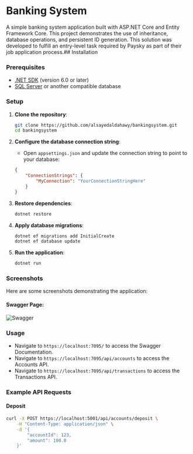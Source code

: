 
# Banking System 

A simple banking system application built with ASP.NET Core and Entity Framework Core. This project demonstrates the use of inheritance, database operations, and persistent ID generation.
This solution was developed to fulfill an entry-level task required by Paysky as part of their job application process.## Installation

### Prerequisites

- [.NET SDK](https://dotnet.microsoft.com/download) (version 6.0 or later)
- [SQL Server](https://www.microsoft.com/en-us/sql-server/sql-server-downloads) or another compatible database

### Setup

1. **Clone the repository**:
    ```bash
    git clone https://github.com/alsayedaldahawy/bankingsystem.git
    cd bankingsystem
    ```

2. **Configure the database connection string**:
   - Open `appsettings.json` and update the connection string to point to your database:
    ```json
    {
        "ConnectionStrings": {
            "MyConnection": "YourConnectionStringHere"
        }
    }
    ```

3. **Restore dependencies**:
    ```bash
    dotnet restore
    ```

4. **Apply database migrations**:
    ```bash
    dotnet ef migrations add InitialCreate
    dotnet ef database update
    ```

5. **Run the application**:
    ```bash
    dotnet run
    ```


### Screenshots

Here are some screenshots demonstrating the application: 

#### Swagger Page: 

![Swagger](assets/screenshot1.png)

### Usage
- Navigate to `https://localhost:7095/` to access the Swagger Documentation.
- Navigate to `https://localhost:7095/api/accounts` to access the Accounts API.
- Navigate to `https://localhost:7095/api/transactions` to access the Transactions API.

### Example API Requests

#### Deposit
```bash
curl -X POST https://localhost:5001/api/accounts/deposit \
    -H "Content-Type: application/json" \
    -d '{   
        "accountId": 123,
        "amount": 100.0
    }'

